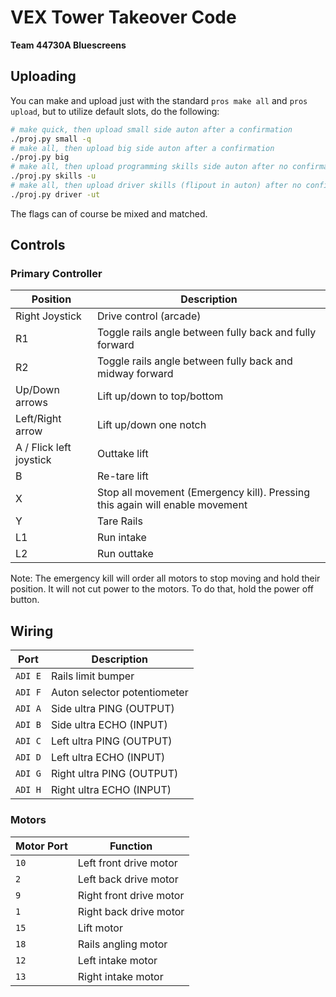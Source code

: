 # VEX Tower Takeover Code
**Team 44730A Bluescreens**

## Uploading
You can make and upload just with the standard `pros make all` and `pros upload`, but to utilize default slots, do the following:

```bash
# make quick, then upload small side auton after a confirmation
./proj.py small -q
# make all, then upload big side auton after a confirmation
./proj.py big
# make all, then upload programming skills side auton after no confirmation
./proj.py skills -u
# make all, then upload driver skills (flipout in auton) after no confirmation, then open terminal
./proj.py driver -ut
```

The flags can of course be mixed and matched.

## Controls

### Primary Controller
| Position | Description |
|----------|-------------|
| Right Joystick | Drive control (arcade) |
| R1 | Toggle rails angle between fully back and fully forward |
| R2 | Toggle rails angle between fully back and midway forward |
| Up/Down arrows | Lift up/down to top/bottom |
| Left/Right arrow | Lift up/down one notch |
| A / Flick left joystick | Outtake lift |
| B | Re-tare lift |
| X | Stop all movement (Emergency kill). Pressing this again will enable movement |
| Y | Tare Rails |
| L1 | Run intake |
| L2 | Run outtake |

Note: The emergency kill will order all motors to stop moving and hold their position.
It will not cut power to the motors. To do that, hold the power off button.

## Wiring
| Port | Description |
|------------|----------|
| `ADI E` | Rails limit bumper |
| `ADI F` | Auton selector potentiometer |
| `ADI A` | Side ultra PING (OUTPUT) |
| `ADI B` | Side ultra ECHO (INPUT) |
| `ADI C` | Left ultra PING (OUTPUT) |
| `ADI D` | Left ultra ECHO (INPUT) |
| `ADI G` | Right ultra PING (OUTPUT) |
| `ADI H` | Right ultra ECHO (INPUT) |

### Motors
| Motor Port | Function |
|------------|----------|
| `10` | Left front drive motor |
| `2` | Left back drive motor |
| `9` | Right front drive motor |
| `1` | Right back drive motor |
| `15` | Lift motor |
| `18` | Rails angling motor |
| `12` | Left intake motor |
| `13` | Right intake motor  |
